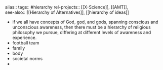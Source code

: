 alias::
tags:: #hierarchy 
rel-projects:: [[X-Science]], [[AMT]],  
see-also:: [[Hierarchy of Alternatives]], [[hierarchy of ideas]]

- if we all have concepts of God, god, and gods, spanning conscious and unconscious awareness, then there must be a hierarchy of religious philosophy we pursue, differing at different levels of awareness and experience.
- football team
- family
- body
- societal norms
-